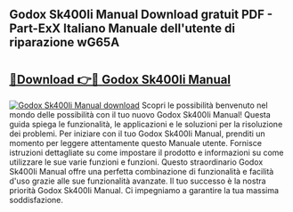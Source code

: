 ## Godox Sk400Ii Manual Download gratuit PDF - Part-ExX Italiano Manuale dell'utente di riparazione wG65A

# <h2><a href="http://dfg5kry.blite.top/?on=Godox+Sk400Ii+Manual">🔗Download 👉🔴 Godox Sk400Ii Manual</a></h2>

[![Godox Sk400Ii Manual download](https://i.imgur.com/lujVjoI.png)](http://dfg5kry.blite.top/?on=Godox+Sk400Ii+Manual)
Scopri le possibilità benvenuto nel mondo delle possibilità con il tuo nuovo Godox Sk400Ii Manual! Questa guida spiega le funzionalità, le applicazioni e le soluzioni per la risoluzione dei problemi. Per iniziare con il tuo Godox Sk400Ii Manual, prenditi un momento per leggere attentamente questo Manuale utente. Fornisce istruzioni dettagliate su come impostare il prodotto e informazioni su come utilizzare le sue varie funzioni e funzioni. Questo straordinario Godox Sk400Ii Manual offre una perfetta combinazione di funzionalità e facilità d'uso grazie alle sue funzionalità avanzate. Il tuo successo è la nostra priorità Godox Sk400Ii Manual. Ci impegniamo a garantire la tua massima soddisfazione.
